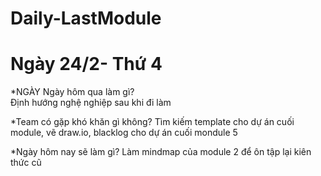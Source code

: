 # Daily-LastModule


# Ngày 24/2- Thứ 4
*NGÀY	Ngày hôm qua làm gì?	
Định hướng nghệ nghiệp sau khi đi làm

*Team có gặp khó khăn gì không?
Tìm kiếm template cho dự án cuối module, vẽ draw.io, blacklog cho dự án cuối mondule 5

*Ngày hôm nay sẽ làm gì?
Làm mindmap của module 2 để ôn tập lại kiên thức cũ

